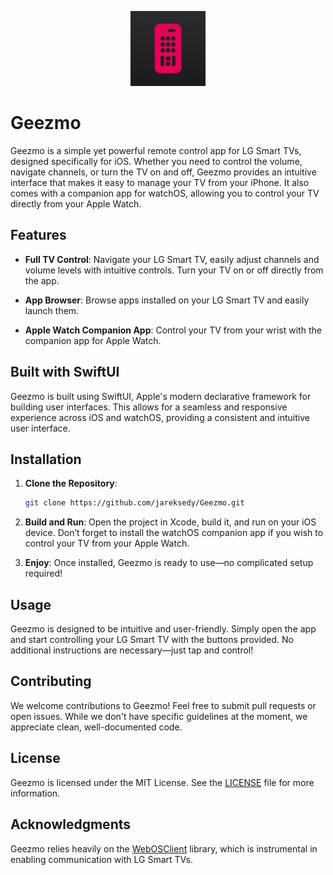 <p align="center">
  <img src="Geezmo/Assets.xcassets/AppIcon.appiconset/AppIcon.png" alt="App Icon" width="120" height="120">
</p>

# Geezmo

Geezmo is a simple yet powerful remote control app for LG Smart TVs, designed specifically for iOS. Whether you need to control the volume, navigate channels, or turn the TV on and off, Geezmo provides an intuitive interface that makes it easy to manage your TV from your iPhone. It also comes with a companion app for watchOS, allowing you to control your TV directly from your Apple Watch.

## Features

- **Full TV Control**: Navigate your LG Smart TV, easily adjust channels and volume levels with intuitive controls. Turn your TV on or off directly from the app.

- **App Browser**: Browse apps installed on your LG Smart TV and easily launch them.

- **Apple Watch Companion App**: Control your TV from your wrist with the companion app for Apple Watch.

## Built with SwiftUI

Geezmo is built using SwiftUI, Apple's modern declarative framework for building user interfaces. This allows for a seamless and responsive experience across iOS and watchOS, providing a consistent and intuitive user interface.

## Installation

1. **Clone the Repository**: 
   ```bash
   git clone https://github.com/jareksedy/Geezmo.git
   ```

2. **Build and Run**: Open the project in Xcode, build it, and run on your iOS device. Don’t forget to install the watchOS companion app if you wish to control your TV from your Apple Watch.

3. **Enjoy**: Once installed, Geezmo is ready to use—no complicated setup required!

## Usage

Geezmo is designed to be intuitive and user-friendly. Simply open the app and start controlling your LG Smart TV with the buttons provided. No additional instructions are necessary—just tap and control!

## Contributing

We welcome contributions to Geezmo! Feel free to submit pull requests or open issues. While we don't have specific guidelines at the moment, we appreciate clean, well-documented code.

## License

Geezmo is licensed under the MIT License. See the [LICENSE](LICENSE) file for more information.

## Acknowledgments

Geezmo relies heavily on the [WebOSClient](https://github.com/jareksedy/WebOSClient) library, which is instrumental in enabling communication with LG Smart TVs.

